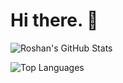 # Hi there. 👋

![Roshan's GitHub Stats](https://github-readme-stats.vercel.app/api?username=RoshanAdi&show_icons=true&title_color=ffffff&text_color=ffffff&bg_color=000000&icon_color=ffff00)

![Top Languages](https://github-readme-stats.vercel.app/api/top-langs/?username=RoshanAdi&layout=compact&langs_count=8&theme=dark)



